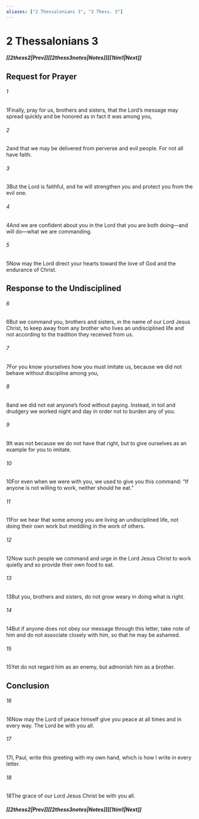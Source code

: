 ```yaml
---
aliases: ["2 Thessalonians 3", "2 Thess. 3"]
---
```

# 2 Thessalonians 3
##### <span class=arrow-left></span>[[2thess2|Prev]]<span class=navigation-separator></span>[[2thess3notes|Notes]]<span class=navigation-separator></span>[[1tim1|Next]]<span class=arrow-right></span>
## Request for Prayer
###### 1
<span class=verse-first>1</span>Finally, pray for us, brothers and sisters, that the Lord’s message may spread quickly and be honored as in fact it was among you,
###### 2
<span class=verse-body>2</span>and that we may be delivered from perverse and evil people. For not all have faith.
###### 3
<span class=verse-body>3</span>But the Lord is faithful, and he will strengthen you and protect you from the evil one.
###### 4
<span class=verse-body>4</span>And we are confident about you in the Lord that you are both doing—and will do—what we are commanding.
###### 5
<span class=verse-body>5</span>Now may the Lord direct your hearts toward the love of God and the endurance of Christ.
## Response to the Undisciplined
###### 6
<span class=verse-first>6</span>But we command you, brothers and sisters, in the name of our Lord Jesus Christ, to keep away from any brother who lives an undisciplined life and not according to the tradition they received from us.
###### 7
<span class=verse-body>7</span>For you know yourselves how you must imitate us, because we did not behave without discipline among you,
###### 8
<span class=verse-body>8</span>and we did not eat anyone’s food without paying. Instead, in toil and drudgery we worked night and day in order not to burden any of you.
###### 9
<span class=verse-body>9</span>It was not because we do not have that right, but to give ourselves as an example for you to imitate.
###### 10
<span class=verse-body>10</span>For even when we were with you, we used to give you this command: “If anyone is not willing to work, neither should he eat.”
###### 11
<span class=verse-body>11</span>For we hear that some among you are living an undisciplined life, not doing their own work but meddling in the work of others.
###### 12
<span class=verse-body>12</span>Now such people we command and urge in the Lord Jesus Christ to work quietly and so provide their own food to eat.
###### 13
<span class=verse-body>13</span>But you, brothers and sisters, do not grow weary in doing what is right.
<div class=paragraph-break></div>

###### 14
<span class=verse-first>14</span>But if anyone does not obey our message through this letter, take note of him and do not associate closely with him, so that he may be ashamed.
###### 15
<span class=verse-body>15</span>Yet do not regard him as an enemy, but admonish him as a brother.
## Conclusion
###### 16
<span class=verse-first>16</span>Now may the Lord of peace himself give you peace at all times and in every way. The Lord be with you all.
<div class=paragraph-break></div>

###### 17
<span class=verse-first>17</span>I, Paul, write this greeting with my own hand, which is how I write in every letter.
###### 18
<span class=verse-body>18</span>The grace of our Lord Jesus Christ be with you all.
##### <span class=arrow-left></span>[[2thess2|Prev]]<span class=navigation-separator></span>[[2thess3notes|Notes]]<span class=navigation-separator></span>[[1tim1|Next]]<span class=arrow-right></span>